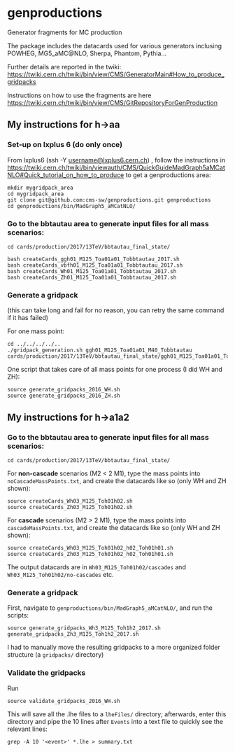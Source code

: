 # genproductions
Generator fragments for MC production

The package includes the datacards used for various generators inclusing POWHEG, MG5_aMC@NLO, Sherpa, Phantom, Pythia...

Further details are reported in the twiki: https://twiki.cern.ch/twiki/bin/view/CMS/GeneratorMain#How_to_produce_gridpacks

Instructions on how to use the fragments are here https://twiki.cern.ch/twiki/bin/view/CMS/GitRepositoryForGenProduction

## My instructions for h->aa
### Set-up on lxplus 6 (do only once)
From lxplus6 (ssh -Y username@lxplus6.cern.ch) , follow the instructions in https://twiki.cern.ch/twiki/bin/viewauth/CMS/QuickGuideMadGraph5aMCatNLO#Quick_tutorial_on_how_to_produce to get a genproductions area:
```
mkdir mygridpack_area
cd mygridpack_area
git clone git@github.com:cms-sw/genproductions.git genproductions
cd genproductions/bin/MadGraph5_aMCatNLO/
```

### Go to the bbtautau area to generate input files for all mass scenarios:

```
cd cards/production/2017/13TeV/bbtautau_final_state/
```

```
bash createCards_ggh01_M125_Toa01a01_Tobbtautau_2017.sh
bash createCards_vbfh01_M125_Toa01a01_Tobbtautau_2017.sh
bash createCards_Wh01_M125_Toa01a01_Tobbtautau_2017.sh
bash createCards_Zh01_M125_Toa01a01_Tobbtautau_2017.sh
```

### Generate a gridpack
(this can take long and fail for no reason, you can retry the same command if it has failed)

For one mass point:
```
cd ../../../../..
./gridpack_generation.sh ggh01_M125_Toa01a01_M40_Tobbtautau cards/production/2017/13TeV/bbtautau_final_state/ggh01_M125_Toa01a01_Tobbtautau/ggh01_M125_Toa01a01_M40_Tobbtautau
```

One script that takes care of all mass points for one process (I did WH and ZH):
```
source generate_gridpacks_2016_WH.sh
source generate_gridpacks_2016_ZH.sh
```

## My instructions for h->a1a2

### Go to the bbtautau area to generate input files for all mass scenarios:
```
cd cards/production/2017/13TeV/bbtautau_final_state/
```

For **non-cascade** scenarios (M2 < 2 M1), type the mass points into `noCascadeMassPoints.txt`, 
and create the datacards like so (only WH and ZH shown):
```
source createCards_Wh03_M125_Toh01h02.sh
source createCards_Zh03_M125_Toh01h02.sh
```

For **cascade** scenarios (M2 > 2 M1), type the mass points into `cascadeMassPoints.txt`,
and create the datacards like so (only WH and ZH shown):
```
source createCards_Wh03_M125_Toh01h02_h02_Toh01h01.sh
source createCards_Zh03_M125_Toh01h02_h02_Toh01h01.sh
```

The output datacards are in `Wh03_M125_Toh01h02/cascades` and `Wh03_M125_Toh01h02/no-cascades` etc.


### Generate a gridpack 

First, navigate to `genproductions/bin/MadGraph5_aMCatNLO/`, and run the scripts:

```
source generate_gridpacks_Wh3_M125_Toh1h2_2017.sh
generate_gridpacks_Zh3_M125_Toh1h2_2017.sh
```

I had to manually move the resulting gridpacks to a more organized folder structure (a `gridpacks/` directory)

### Validate the gridpacks

Run
```
source validate_gridpacks_2016_WH.sh
```

This will save all the .lhe files to a `lheFiles/` directory; afterwards, enter this directory and pipe the 10 lines after `Events` into a text file to quickly see the relevant lines:
```
grep -A 10 '<event>' *.lhe > summary.txt
```